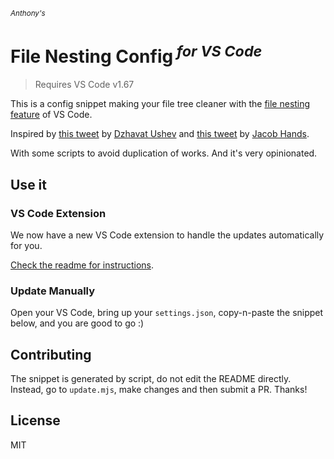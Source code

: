 <sub><em>Anthony's</em></sub>
<h1>File Nesting Config<sup><em> for VS Code</em></sup></h1>

> Requires VS Code v1.67

This is a config snippet making your file tree cleaner with the [file nesting feature](https://code.visualstudio.com/updates/v1_67#_explorer-project-config) of VS Code.

Inspired by [this tweet](https://twitter.com/dzhavatushev/status/1500511236634599430) by [Dzhavat Ushev](https://twitter.com/dzhavatushev) and [this tweet](https://twitter.com/jachands/status/1500173829733240844) by [Jacob Hands](https://twitter.com/jachands).

With some scripts to avoid duplication of works. And it's very opinionated.

## Use it

### VS Code Extension

We now have a new VS Code extension to handle the updates automatically for you.

[Check the readme for instructions](https://github.com/open-dmsrs/project-config/tree/main/extension).

### Update Manually

Open your VS Code, bring up your `settings.json`, copy-n-paste the snippet below, and you are good to go :)

<!-- eslint-skip -->

## Contributing

The snippet is generated by script, do not edit the README directly.
Instead, go to `update.mjs`, make changes and then submit a PR. Thanks!

## License

MIT
